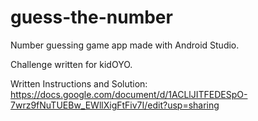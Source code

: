 # guess-the-number
Number guessing game app made with Android Studio.

Challenge written for kidOYO.

Written Instructions and Solution:
https://docs.google.com/document/d/1ACLlJITFEDESpO-7wrz9fNuTUEBw_EWllXigFtFiv7I/edit?usp=sharing
